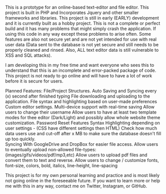    This is a prototype for an online-based text-editor and file editor. This project is built in PHP and Incorporates Jquery and other smaller frameworks and libraries. This project is still in early (EARLY) development and it is currently built as a hobby project. This is not a complete or perfect build and it has many problems that might simply crash the application. If using this code in any way except these problems to arise often. Some features are also not secure yet and are not yet intended for use with real user data (Data sent to the database is not yet secure and still needs to be properly cleaned and rinsed. Also, ALL text editor data is still vulnerable to XSS and SQL attacks). 

  I am developing this in my free time and want everyone who sees this to understand that this is an incomplete and error-packed package of code. This project is not ready to go online and will have to have a lot of work before it is secure for users. 

Planned Features:
    File/Project Structures. 
    Auto Saving and Syncing every (x) second after finished typing
    File downloading and uploading to the application.
    File syntax and highlighting based on user-made preferences
    Custom editor settings.
    Multi-device support with real-time saving
    Allow users to change their username
    Allow users to have at least two template modes for thee editor (Dark/Light) and possibly allow whole website theme customization.
    Password Reset Features
    Syntax Highlighting depending on user settings - (CSS have different settings then HTML)
    Check how much data users use and cut-off after x MB to make sure the database doesn't fill up too quickly.  
    Syncing With GoogleDrive and DropBox for easier file access.
    Allow users to eventually upload non-allowed file-types: (images/gifs/videos/pdf/mp3,etc)
    Allow users to upload pdf files and convert them to text and reverse.
    Allow users to change / customize fonts, font-size, colors, bold, italics, line-height, line-spacing
       


   This project is for my own personal learning and practice and is most likely not going online in the foreseeable future. If you want to learn more or help me with this in any way, contact me on Twitter, Instagram, or GitHub.

